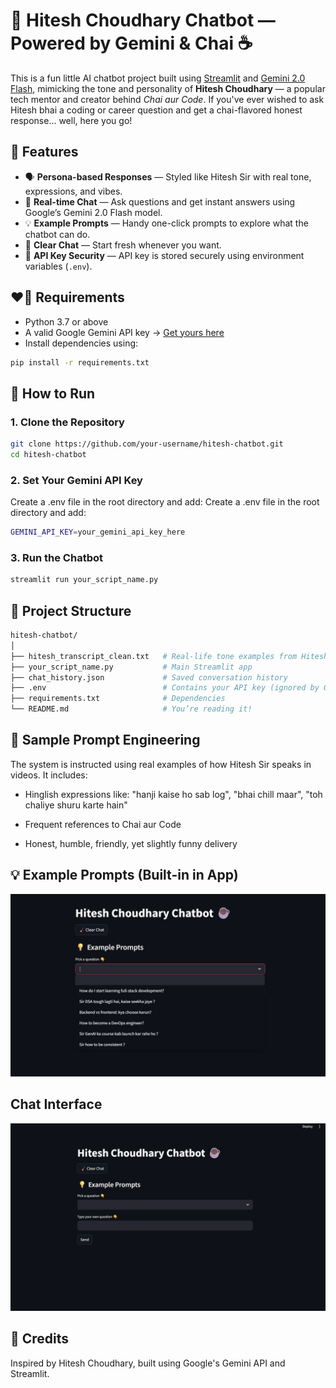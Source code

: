 # 🤖 Hitesh Choudhary Chatbot — Powered by Gemini & Chai ☕

This is a fun little AI chatbot project built using [Streamlit](https://streamlit.io/) and [Gemini 2.0 Flash](https://ai.google.dev/), mimicking the tone and personality of **Hitesh Choudhary** — a popular tech mentor and creator behind *Chai aur Code*. If you've ever wished to ask Hitesh bhai a coding or career question and get a chai-flavored honest response... well, here you go!

## 🎯 Features

- 🗣️ **Persona-based Responses** — Styled like Hitesh Sir with real tone, expressions, and vibes.
- 💬 **Real-time Chat** — Ask questions and get instant answers using Google’s Gemini 2.0 Flash model.
- 💡 **Example Prompts** — Handy one-click prompts to explore what the chatbot can do.
- 🧹 **Clear Chat** — Start fresh whenever you want.
- 🔐 **API Key Security** — API key is stored securely using environment variables (`.env`).



## ❤️‍🔥 Requirements

- Python 3.7 or above  
- A valid Google Gemini API key → [Get yours here](https://makersuite.google.com/)
- Install dependencies using:

```bash
pip install -r requirements.txt
```


## 🚀 How to Run
### 1. Clone the Repository
```bash
git clone https://github.com/your-username/hitesh-chatbot.git
cd hitesh-chatbot
```
### 2. Set Your Gemini API Key
Create a .env file in the root directory and add:
Create a .env file in the root directory and add:
```bash
GEMINI_API_KEY=your_gemini_api_key_here
```
### 3. Run the Chatbot
```bash
streamlit run your_script_name.py
```

## 📁 Project Structure
```bash
hitesh-chatbot/
│
├── hitesh_transcript_clean.txt   # Real-life tone examples from Hitesh bhai
├── your_script_name.py           # Main Streamlit app
├── chat_history.json             # Saved conversation history
├── .env                          # Contains your API key (ignored by Git)
├── requirements.txt              # Dependencies
└── README.md                     # You’re reading it!
```

## 🧠 Sample Prompt Engineering
The system is instructed using real examples of how Hitesh Sir speaks in videos. It includes:

- Hinglish expressions like:
"hanji kaise ho sab log", "bhai chill maar", "toh chaliye shuru karte hain"

- Frequent references to Chai aur Code

- Honest, humble, friendly, yet slightly funny delivery

## 💡 Example Prompts (Built-in in App)
![Example prompt dropdown](images/example_prompt.png)

## Chat Interface
![Chat interface](images/chat_ui.png)

## 🙌 Credits
Inspired by Hitesh Choudhary, built using Google's Gemini API and Streamlit.




